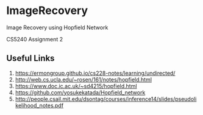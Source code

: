 # ImageRecovery
Image Recovery using Hopfield Network

CS5240 Assignment 2

## Useful Links
1. https://ermongroup.github.io/cs228-notes/learning/undirected/
2. http://web.cs.ucla.edu/~rosen/161/notes/hopfield.html
3. https://www.doc.ic.ac.uk/~sd4215/hopfield.html
4. https://github.com/yosukekatada/Hopfield_network
5. http://people.csail.mit.edu/dsontag/courses/inference14/slides/pseudolikelihood_notes.pdf